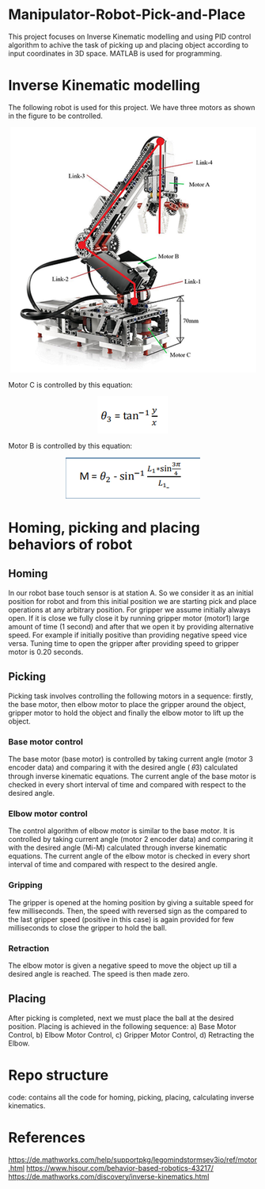 # Manipulator-Robot-Pick-and-Place

This project focuses on Inverse Kinematic modelling and using PID control algorithm to achive the task of picking up and placing object according to input coordinates in 3D space. MATLAB is used for programming.

# Inverse Kinematic modelling
The following robot is used for this project. We have three motors as shown in the figure to be controlled. 
<p align="center">
  <img width="" height="" src="images/robot_manipulator_fig.png">
</p>

Motor C is controlled by this equation: 
<p align="center">
  <img width="" height="" src="images/theta3.png">
</p>

Motor B is controlled by this equation: 
<p align="center">
  <img width="" height="" src="images/M.png">
</p>

# Homing, picking and placing behaviors of robot

## Homing
In our robot base touch sensor is at station A. So we consider it as an initial position for robot and from this initial 
position we are starting pick and place operations at any arbitrary position. For gripper we assume initially always open. If it is close we fully close it by running gripper motor (motor1) large amount of time (1 second) and after that we open it by providing alternative speed. For example if initially positive than providing negative speed vice versa. Tuning time to open the gripper after providing speed to gripper motor is 0.20 seconds.

## Picking

Picking task involves controlling the following motors in a sequence: firstly, the base motor, then elbow 
motor to place the gripper around the object, gripper motor to hold the object and finally the elbow 
motor to lift up the object.

### Base motor control

The base motor (base motor) is controlled by taking current angle (motor 3 encoder data) and 
comparing it with the desired angle ( 𝜃3) calculated through inverse kinematic equations. The current 
angle of the base motor is checked in every short interval of time and 
compared with respect to the desired angle. 

### Elbow motor control

The control algorithm of elbow motor is similar to the base motor. It is controlled by taking current 
angle (motor 2 encoder data) and comparing it with the desired angle (Mi-M) calculated through inverse 
kinematic equations. The current angle of the elbow motor is checked in every short interval of time and compared with respect to the desired angle.

### Gripping 

The gripper is opened at the homing position by giving a suitable speed for few milliseconds. Then, the 
speed with reversed sign as the compared to the last gripper speed (positive in this case) is again 
provided for few milliseconds to close the gripper to hold the ball.

### Retraction

The elbow motor is given a negative speed to move the object up till a desired angle is reached. The 
speed is then made zero.

## Placing

After picking is completed, next we must place the ball at the desired position. Placing is achieved in the 
following sequence: a) Base Motor Control, b) Elbow Motor Control, c) Gripper Motor Control, d)
Retracting the Elbow.

# Repo structure

code: contains all the code for homing, picking, placing, calculating inverse kinematics.

# References

https://de.mathworks.com/help/supportpkg/legomindstormsev3io/ref/motor.html
https://www.hisour.com/behavior-based-robotics-43217/
https://de.mathworks.com/discovery/inverse-kinematics.html



